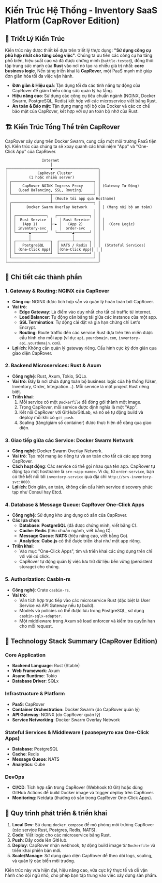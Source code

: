 # Kiến Trúc Hệ Thống - Inventory SaaS Platform (CapRover Edition)

## 🎯 Triết Lý Kiến Trúc

Kiến trúc này được thiết kế dựa trên triết lý thực dụng: **"Sử dụng công cụ phù hợp nhất cho từng công việc"**. Chúng ta ưu tiên các công cụ hạ tầng phổ biến, hiệu suất cao và đã được chứng minh (`battle-tested`), đồng thời tập trung sức mạnh của **Rust** vào nơi nó tạo ra nhiều giá trị nhất: **core business logic**. Nền tảng triển khai là **CapRover**, một PaaS mạnh mẽ giúp đơn giản hóa tối đa việc vận hành.

- **Đơn giản & Hiệu quả**: Tận dụng tối đa các tính năng tự động của CapRover để giảm thiểu công sức quản lý hạ tầng.
- **Hiệu năng cao**: Sử dụng các công cụ tiêu chuẩn ngành (NGINX, Docker Swarm, PostgreSQL, Redis) kết hợp với các microservice viết bằng Rust.
- **An toàn & Bảo mật**: Tận dụng mạng nội bộ của Docker và các cơ chế bảo mật của CapRover, kết hợp với sự an toàn bộ nhớ của Rust.

## 🏗️ Kiến Trúc Tổng Thể trên CapRover

CapRover xây dựng trên Docker Swarm, cung cấp một môi trường PaaS tiện lợi. Kiến trúc của chúng ta sẽ xoay quanh các khái niệm "App" và "One-Click App" của CapRover.

```
                 Internet
                     │
┌────────────────────▼─────────────────────┐
│              CapRover Cluster            │
│          (1 hoặc nhiều server)           │
│ ┌──────────────────────────────────────┐ │
│ │     CapRover NGINX Ingress Proxy     │ │ (Gateway Tự Động)
│ │   (Load Balancing, SSL, Routing)     │ │
│ └──────────────────┬───────────────────┘ │
│                    │ (Route tới app qua Hostname)
│ ┌──────────────────┴───────────────────┐ │
│ │       Docker Swarm Overlay Network     │ │ (Mạng nội bộ an toàn)
│ │                                      │ │
│ │ ┌──────────────┐   ┌───────────────┐ │ │
│ │ │  Rust Service  │   │ Rust Service  │ │ │
│ │ │   (App 1)      ├─► │   (App 2)     │ │ │  (Core Logic)
│ │ │ inventory-svc  │   │  order-svc    │ │ │
│ │ └──────▲───────┘   └───────▲───────┘ │ │
│ │        │                   │         │ │
│ │ ┌──────┴─────────┐  ┌──────┴───────┐ │ │
│ │ │   PostgreSQL   │  │ NATS / Redis │ │ │  (Stateful Services)
│ │ │ (One-Click App)│  │(One-Click App)│ │ │
│ │ └────────────────┘  └──────────────┘ │ │
│ └──────────────────────────────────────┘ │
└──────────────────────────────────────────┘
```

## 🧩 Chi tiết các thành phần

### 1. Gateway & Routing: NGINX của CapRover

- **Công cụ**: NGINX được tích hợp sẵn và quản lý hoàn toàn bởi CapRover.
- **Vai trò**:
  - **Edge Gateway**: Là điểm vào duy nhất cho tất cả traffic từ internet.
  - **Load Balancer**: Tự động cân bằng tải giữa các instance của một app.
  - **SSL Termination**: Tự động cài đặt và gia hạn chứng chỉ Let's Encrypt.
  - **Routing**: Route traffic đến các service Rust dựa trên tên miền được cấu hình cho mỗi app (ví dụ: `api.yourdomain.com`, `inventory-api.yourdomain.com`).
- **Lợi ích**: Không cần quản lý gateway riêng. Cấu hình cực kỳ đơn giản qua giao diện CapRover.

### 2. Backend Microservices: Rust & Axum

- **Công nghệ**: Rust, Axum, Tokio, SQLx.
- **Vai trò**: Đây là nơi chứa đựng toàn bộ business logic của hệ thống (User, Inventory, Order, Integration...). Mỗi service là một project Rust riêng biệt.
- **Triển khai**:
  1.  Mỗi service có một `Dockerfile` để đóng gói thành một image.
  2.  Trong CapRover, mỗi service được định nghĩa là một "App".
  3.  Kết nối CapRover với GitHub/GitLab, và nó sẽ tự động build và deploy mỗi khi có `git push`.
  4.  Scaling (tăng/giảm số container) được thực hiện dễ dàng qua giao diện.

### 3. Giao tiếp giữa các Service: Docker Swarm Network

- **Công nghệ**: Docker Swarm Overlay Network.
- **Vai trò**: Tạo một mạng ảo riêng tư và an toàn cho tất cả các app trong CapRover.
- **Cách hoạt động**: Các service có thể gọi nhau qua tên app. CapRover tự động tạo một hostname là `srv-<app-name>`. Ví dụ, từ `order-service`, bạn có thể kết nối tới `inventory-service` qua địa chỉ `http://srv-inventory-svc:8000`.
- **Lợi ích**: Đơn giản, an toàn, không cần cấu hình service discovery phức tạp như Consul hay Etcd.

### 4. Database & Message Queue: CapRover One-Click Apps

- **Công nghệ**: Sử dụng kho ứng dụng có sẵn của CapRover.
- **Các lựa chọn**:
  - **Database**: **PostgreSQL** (đã được chứng minh, viết bằng C).
  - **Cache**: **Redis** (tiêu chuẩn ngành, viết bằng C).
  - **Message Queue**: **NATS** (hiệu năng cao, viết bằng Go).
  - **Analytics**: **Cube.js** có thể được triển khai như một app riêng.
- **Triển khai**:
  - Vào mục "One-Click Apps", tìm và triển khai các ứng dụng trên chỉ với vài cú click.
  - CapRover tự động quản lý việc lưu trữ dữ liệu bền vững (persistent storage) cho chúng.

### 5. Authorization: Casbin-rs

- **Công nghệ**: Crate `casbin-rs`.
- **Vai trò**:
  - Vẫn tích hợp trực tiếp vào các microservice Rust (đặc biệt là User Service và API Gateway nếu tự build).
  - Models và policies có thể được lưu trong PostgreSQL, sử dụng `casbin-sqlx-adapter`.
  - Một middleware trong Axum sẽ load enforcer và kiểm tra quyền hạn cho mỗi request.

## 🔧 Technology Stack Summary (CapRover Edition)

### Core Application
- **Backend Language**: Rust (Stable)
- **Web Framework**: Axum
- **Async Runtime**: Tokio
- **Database Driver**: SQLx

### Infrastructure & Platform
- **PaaS**: CapRover
- **Container Orchestration**: Docker Swarm (do CapRover quản lý)
- **API Gateway**: NGINX (do CapRover quản lý)
- **Service Networking**: Docker Swarm Overlay Network

### Stateful Services & Middleware ( развернуто как One-Click Apps)
- **Database**: PostgreSQL
- **Cache**: Redis
- **Message Queue**: NATS
- **Analytics**: Cube

### DevOps
- **CI/CD**: Tích hợp sẵn trong CapRover (Webhook từ Git) hoặc dùng GitHub Actions để build Docker image và trigger deploy trên CapRover.
- **Monitoring**: Netdata (thường có sẵn trong CapRover One-Click Apps).

## 🚀 Quy trình phát triển & triển khai

1.  **Local Dev**: Sử dụng `docker_compose` để mô phỏng môi trường CapRover (các service Rust, Postgres, Redis, NATS).
2.  **Code**: Viết logic cho các microservice bằng Rust.
3.  **Push**: Đẩy code lên GitHub.
4.  **Deploy**: CapRover nhận webhook, tự động build image từ `Dockerfile` và triển khai phiên bản mới.
5.  **Scale/Manage**: Sử dụng giao diện CapRover để theo dõi logs, scaling, và quản lý các biến môi trường.

Kiến trúc này vừa hiện đại, hiệu năng cao, vừa cực kỳ thực tế và dễ vận hành cho đội ngũ nhỏ, cho phép bạn tập trung vào việc xây dựng sản phẩm.
